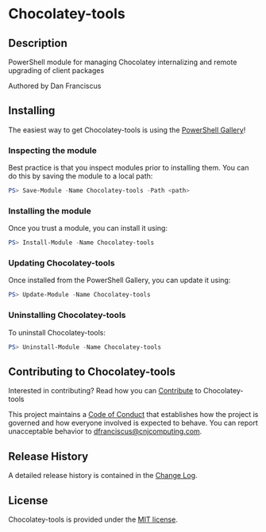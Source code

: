 # Chocolatey-tools

## Description

PowerShell module for managing Chocolatey internalizing and remote upgrading of client packages

Authored by Dan Franciscus

## Installing

The easiest way to get Chocolatey-tools is using the [PowerShell Gallery](https://powershellgallery.com/packages/Chocolatey-tools/)!

### Inspecting the module

Best practice is that you inspect modules prior to installing them. You can do this by saving the module to a local path:

``` PowerShell
PS> Save-Module -Name Chocolatey-tools -Path <path>
```

### Installing the module

Once you trust a module, you can install it using:

``` PowerShell
PS> Install-Module -Name Chocolatey-tools
```

### Updating Chocolatey-tools

Once installed from the PowerShell Gallery, you can update it using:

``` PowerShell
PS> Update-Module -Name Chocolatey-tools
```

### Uninstalling Chocolatey-tools

To uninstall Chocolatey-tools:

``` PowerShell
PS> Uninstall-Module -Name Chocolatey-tools
```

## Contributing to Chocolatey-tools

Interested in contributing? Read how you can [Contribute](contributing.md) to Chocolatey-tools

This project maintains a [Code of Conduct](code-of-conduct.md) that establishes how the project is governed and how everyone involved is expected to behave. You can report unacceptable behavior to [dfranciscus@cnjcomputing.com](mailto:dfranciscus@cnjcomputing.com).

## Release History

A detailed release history is contained in the [Change Log](CHANGELOG.md).

## License

Chocolatey-tools is provided under the [MIT license](LICENSE.md).
